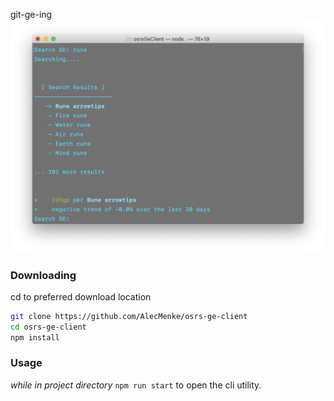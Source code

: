 
git-ge-ing
![picture](git-ge-ing.png)
### Downloading

cd to preferred download location
```sh
git clone https://github.com/AlecMenke/osrs-ge-client
cd osrs-ge-client
npm install
```

### Usage
*while in project directory*
```npm run start``` to open the cli utility.
